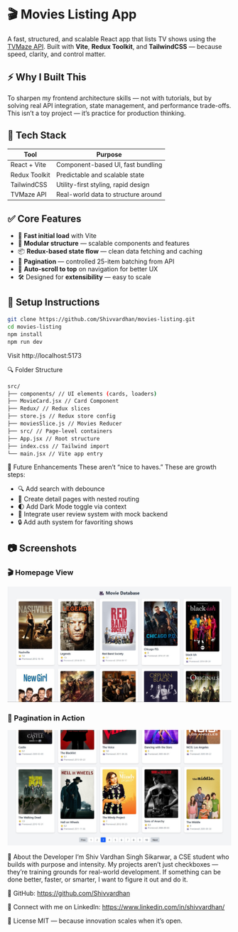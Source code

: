 # 🎬 Movies Listing App

A fast, structured, and scalable React app that lists TV shows using the [TVMaze API](https://api.tvmaze.com/shows). Built with **Vite**, **Redux Toolkit**, and **TailwindCSS** — because speed, clarity, and control matter.

## ⚡ Why I Built This

To sharpen my frontend architecture skills — not with tutorials, but by solving real API integration, state management, and performance trade-offs. This isn’t a toy project — it’s practice for production thinking.

## 🧠 Tech Stack

| Tool          | Purpose                             |
| ------------- | ----------------------------------- |
| React + Vite  | Component-based UI, fast bundling   |
| Redux Toolkit | Predictable and scalable state      |
| TailwindCSS   | Utility-first styling, rapid design |
| TVMaze API    | Real-world data to structure around |

## ✅ Core Features

- 🚀 **Fast initial load** with Vite
- 🧱 **Modular structure** — scalable components and features
- 📦 **Redux-based state flow** — clean data fetching and caching
- 🔄 **Pagination** — controlled 25-item batching from API
- 🧭 **Auto-scroll to top** on navigation for better UX
- 🛠️ Designed for **extensibility** — easy to scale

## 🧭 Setup Instructions

```bash
git clone https://github.com/Shivvardhan/movies-listing.git
cd movies-listing
npm install
npm run dev
```

Visit http://localhost:5173

🔍 Folder Structure
```bash
src/
├── components/ // UI elements (cards, loaders)
├── MovieCard.jsx // Card Component
├── Redux/ // Redux slices
├── store.js // Redux store config
├── moviesSlice.js // Movies Reducer
├── src/ // Page-level containers
├── App.jsx // Root structure
├── index.css // Tailwind import
└── main.jsx // Vite app entry
```

🎯 Future Enhancements
These aren’t “nice to haves.” These are growth steps:

- 🔍 Add search with debounce
- 📄 Create detail pages with nested routing 
- 🌓 Add Dark Mode toggle via context 
- 💬 Integrate user review system with mock backend 
- 🔒 Add auth system for favoriting shows 

## 📷 Screenshots

### 🎬 Homepage View

![Homepage](./screenshots/screenshot1.jpg)

### 🔄 Pagination in Action

![Card Hover](./screenshots/screenshot2.jpg)

🧠 About the Developer
I’m Shiv Vardhan Singh Sikarwar, a CSE student who builds with purpose and intensity.
My projects aren’t just checkboxes — they’re training grounds for real-world development.
If something can be done better, faster, or smarter, I want to figure it out and do it.

🔗 GitHub: https://github.com/Shivvardhan

🧠 Connect with me on LinkedIn: https://www.linkedin.com/in/shivvardhan/

🧱 License
MIT — because innovation scales when it’s open.
